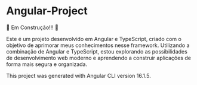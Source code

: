 # Angular-Project

🚧 Em Construção!!! 🚧

Este é um projeto desenvolvido em Angular e TypeScript, criado com o objetivo de aprimorar meus conhecimentos nesse framework. Utilizando a combinação de Angular e TypeScript, estou explorando as possibilidades de desenvolvimento web moderno e aprendendo a construir aplicações de forma mais segura e organizada.

This project was generated with Angular CLI version 16.1.5.